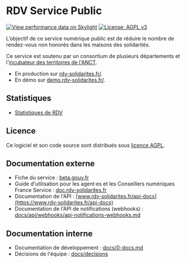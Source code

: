 # RDV Service Public

[![View performance data on Skylight](https://badges.skylight.io/status/RgR7i58P67xN.svg)](https://oss.skylight.io/app/applications/RgR7i58P67xN)
[![License: AGPL v3](https://img.shields.io/badge/License-AGPL%20v3-blue.svg)](https://www.gnu.org/licenses/agpl-3.0)

L’objectif de ce service numérique public est de réduire le nombre de rendez-vous non honorés dans les maisons des solidarités.

Ce service est soutenu par un consortium de plusieurs départements et l'[incubateur des territoires de l'ANCT](https://incubateur.anct.gouv.fr/).

- En production sur [rdv-solidarites.fr/](https://www.rdv-solidarites.fr/).
- En démo sur [demo.rdv-solidarites.fr/](https://demo.rdv-solidarites.fr/).

## Statistiques

- [Statistiques de RDV](https://www.rdv-solidarites.fr/stats)

## Licence

Ce logiciel et son code source sont distribués sous [licence AGPL](https://www.gnu.org/licenses/why-affero-gpl.fr.html).

## Documentation externe

- Fiche du service : [beta.gouv.fr](https://beta.gouv.fr/startups/lapins.html)
- Guide d'utilisation pour les agent·es et les Conseillers numériques France Service : [doc.rdv-solidarites.fr](https://doc.rdv-solidarites.fr/)
- Documentation de l'API : [www.rdv-solidarites.fr/api-docs](https://www.rdv-solidarites.fr/api-docs)
- Documentation de l'API de notifications (webhooks) : [docs/api/webhooks/api-notifications-webhooks.md](docs/api/webhooks/api-notifications-webhooks.md)

## Documentation interne

- Documentation de développement : [docs/0-docs.md](docs/0-docs.md)
- Décisions de l'équipe : [docs/decisions](docs/decisions)
